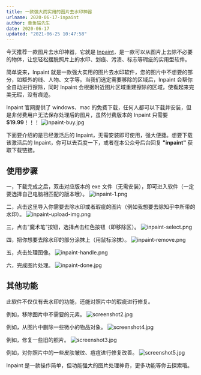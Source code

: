 ```yaml
---
title: 一款强大而实用的图片去水印神器
urlname: 2020-06-17-inpaint
author: 章鱼猫先生
date: 2020-06-17
updated: "2021-06-25 10:47:58"
---
```


今天推荐一款图片去水印神器，它就是 [Inpaint](https://theinpaint.com/)，是一款可以从图片上去除不必要的物体，让您轻松摆脱照片上的水印、划痕、污渍、标志等瑕疵的实用型软件。

简单说来，Inpaint 就是一款强大实用的图片去水印软件，您的图片中不想要的部分，如额外的线、人物、文字等。当我们选定需要移除的区域后，Inpaint 会帮你全自动进行擦除，同时 Inpaint 会根据附近图片区域重建擦除的区域，使看起来完美无瑕，没有痕迹。

Inpaint 官网提供了 windows、mac 的免费下载，任何人都可以下载并安装，但是非付费用户无法保存处理后的图片，虽然付费版本的 Inpaint 只需要 **$19.99**！！！
![inpaint-buy.jpg](https://shub.weiyan.tech/yuque/elog-cookbook-img/FkMCt_YQG8AkwUCaL_8Tcdfsbe5T.jpeg)

下面要介绍的是已经激活后的 Inpaint，无需安装即可使用，强大便捷。想要下载该激活后的 Inpaint，你可以去百度一下，或者在本公众号后台回复 **"inpaint"** 获取下载链接。

## 使用步骤

一，下载完成之后，双击对应版本的 exe 文件（无需安装），即可进入软件（一定要选择自己电脑相匹配的版本哦）。
![inpaint-1.png](https://shub.weiyan.tech/yuque/elog-cookbook-img/Fj_hW1Ga9nW2Aifp9nq07QpHSk1I.png)

二，点击这里导入你需要去除水印或者瑕疵的图片（例如我想要去除知乎中所带的水印）。
![inpaint-upload-img.png](https://shub.weiyan.tech/yuque/elog-cookbook-img/FnnctafXR-T3VsQi1R-zXaaML9Hd.png)

三，点击“魔术笔”按钮，选择点击红色按钮（即移除区）。
![inpaint-select.png](https://shub.weiyan.tech/yuque/elog-cookbook-img/FsJkX0mnCkvfWtvQ_Nz84gYEbTe-.png)

四，把你想要去除水印的部分涂抹上（用鼠标涂抹）。
![inpaint-remove.png](https://shub.weiyan.tech/yuque/elog-cookbook-img/FsvZgwEglbuWStpfWPLbv_ZYrgO5.png)

五，点击处理图像。
![inpaint-handle.png](https://shub.weiyan.tech/yuque/elog-cookbook-img/FiBuhEFIzoXnbV4uH2H2yzNJvrHc.png)

六，完成图片处理。
![inpaint-done.jpg](https://shub.weiyan.tech/yuque/elog-cookbook-img/FnqwFFIxKihXh7sjH32XV0mfN0ps.jpeg)

## 其他功能

此软件不仅仅有去水印的功能，还能对照片中的瑕疵进行修复。

例如，移除图片中不需要的元素。
![screenshot2.jpg](https://shub.weiyan.tech/yuque/elog-cookbook-img/FtTQzwPcC8QhkPqMruOHqq9VoxEP.jpeg)

例如，从图片中删除一些微小的物品对象。
![screenshot4.jpg](https://shub.weiyan.tech/yuque/elog-cookbook-img/FjSS8sbvIE-g3OYEBNmtB5Iwskbp.jpeg)

例如，修复一些旧的照片。
![screenshot3.jpg](https://shub.weiyan.tech/yuque/elog-cookbook-img/Fkl0myK6JiNH4eSrK9FC2On0WlXA.jpeg)

例如，对你照片中的一些皮肤皱纹、痘痘进行修复改善。
![screenshot5.jpg](https://shub.weiyan.tech/yuque/elog-cookbook-img/FuICBX-NuENXJWQcGos7FHMd161y.jpeg)

Inpaint 是一款操作简单，但功能强大的图片处理神奇，更多功能等你去探索哦。
